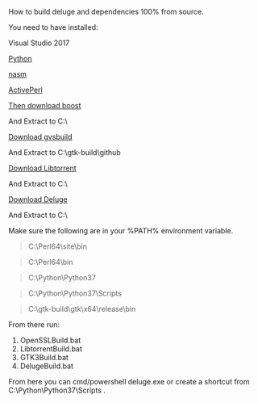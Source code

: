 How to build deluge and dependencies 100% from source.

You need to have installed:

Visual Studio 2017

[Python](https://www.python.org/ftp/python/3.7.5/python-3.7.5-amd64.exe)

[nasm](https://www.nasm.us/pub/nasm/releasebuilds/2.14.02/win64/nasm-2.14.02-installer-x64.exe)

[ActivePerl](https://platform.activestate.com/ActiveState/ActivePerl-5.28/auto-fork?utm_campaign=fork-perl&utm_medium=website&utm_source=activestate.com&utm_term=perl5.28&utm_content=fork-activeperl5.28)

[Then download boost](https://dl.bintray.com/boostorg/release/1.70.0/source/boost_1_70_0.zip)

And Extract to C:\

[Download gvsbuild](https://github.com/cas--/gvsbuild/archive/master.zip)

And Extract to C:\gtk-build\github

[Download Libtorrent](https://github.com/arvidn/libtorrent/archive/RC_1_2.zip)

And Extract to C:\

[Download Deluge](https://github.com/deluge-torrent/deluge/archive/develop.zip)

And Extract to C:\

Make sure the following are in your %PATH% environment variable.

>C:\Perl64\site\bin

>C:\Perl64\bin

>C:\Python\Python37

>C:\Python\Python37\Scripts

>C:\gtk-build\gtk\x64\release\bin

From there run:
1. OpenSSLBuild.bat
2. LibtorrentBuild.bat
3. GTK3Build.bat
4. DelugeBuild.bat

From here you can cmd/powershell deluge.exe or create a shortcut from C:\Python\Python37\Scripts .
